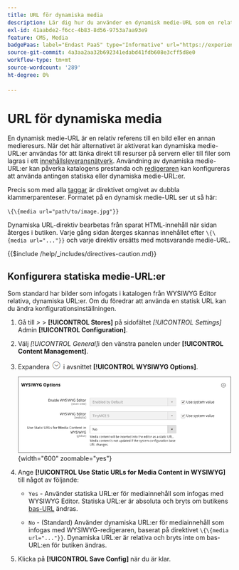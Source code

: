 ```yaml
---
title: URL för dynamiska media
description: Lär dig hur du använder en dynamisk medie-URL som en relativ referens till en bild eller en annan medieresurs.
exl-id: 41aabde2-f6cc-4b83-8d56-9753a7aa93e9
feature: CMS, Media
badgePaas: label="Endast PaaS" type="Informative" url="https://experienceleague.adobe.com/en/docs/commerce/user-guides/product-solutions" tooltip="Gäller endast Adobe Commerce i molnprojekt (Adobe-hanterad PaaS-infrastruktur) och lokala projekt."
source-git-commit: 4a3aa2aa32b692341edabd41fdb608e3cff5d8e0
workflow-type: tm+mt
source-wordcount: '289'
ht-degree: 0%

---
```


# URL för dynamiska media

En dynamisk medie-URL är en relativ referens till en bild eller en annan medieresurs. När det här alternativet är aktiverat kan dynamiska medie-URL:er användas för att länka direkt till resurser på servern eller till filer som lagras i ett [innehållsleveransnätverk](media-storage-content-delivery-network.md). Användning av dynamiska medie-URL:er kan påverka katalogens prestanda och [redigeraren](editor.md#configure-the-editor) kan konfigureras att använda antingen statiska eller dynamiska medie-URL:er.

Precis som med alla [taggar](../systems/markup-tags.md) är direktivet omgivet av dubbla klammerparenteser. Formatet på en dynamisk medie-URL ser ut så här:

`\{\{media url="path/to/image.jpg"}}`

Dynamiska URL-direktiv bearbetas från sparat HTML-innehåll när sidan återges i butiken. Varje gång sidan återges skannas innehållet efter `\{\{media url="..."}}` och varje direktiv ersätts med motsvarande medie-URL.

{{$include /help/_includes/directives-caution.md}}

## Konfigurera statiska medie-URL:er

Som standard har bilder som infogats i katalogen från WYSIWYG Editor relativa, dynamiska URL:er. Om du föredrar att använda en statisk URL kan du ändra konfigurationsinställningen.

1. Gå till _>_ > **[!UICONTROL Stores]** på sidofältet _[!UICONTROL Settings]_&#x200B;Admin **[!UICONTROL Configuration]**.

1. Välj _[!UICONTROL General]_&#x200B;i den vänstra panelen under **[!UICONTROL Content Management]**.

1. Expandera ![Expansionsväljaren](../assets/icon-display-expand.png) i avsnittet **[!UICONTROL WYSIWYG Options]**.

   ![WYSIWYG-alternativ](./assets/content-management-wysiwyg-options.png){width="600" zoomable="yes"}

1. Ange **[!UICONTROL Use Static URLs for Media Content in WYSIWYG]** till något av följande:

   - `Yes` - Använder statiska URL:er för mediainnehåll som infogas med WYSIWYG Editor. Statiska URL:er är absoluta och bryts om butikens [bas-URL](../stores-purchase/store-urls.md) ändras.

   - `No` - (Standard) Använder dynamiska URL:er för mediainnehåll som infogas med WYSIWYG-redigeraren, baserat på direktivet `\{\{media url="..."}}`. Dynamiska URL:er är relativa och bryts inte om bas-URL:en för butiken ändras.

1. Klicka på **[!UICONTROL Save Config]** när du är klar.

<!-- Last updated from includes: 2022-08-30 15:36:09 -->
